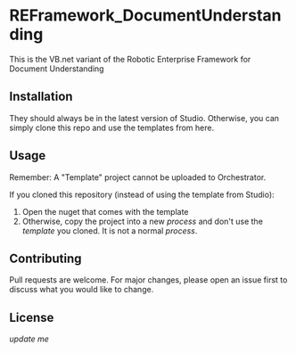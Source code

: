 # REFramework_DocumentUnderstanding

This is the VB.net variant of the Robotic Enterprise Framework for Document Understanding 

## Installation

They should always be in the latest version of Studio. 
Otherwise, you can simply clone this repo and use the templates from here.

## Usage

Remember: A "Template" project cannot be uploaded to Orchestrator. 

If you cloned this repository (instead of using the template from Studio):
1. Open the nuget that comes with the template
2. Otherwise, copy the project into a new *process* and don't use the *template* you cloned. It is not a normal *process*.

## Contributing
Pull requests are welcome. For major changes, please open an issue first to discuss what you would like to change.

## License
*update me*